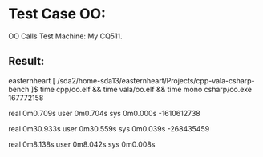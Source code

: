 Test Case OO: 
===================================
OO Calls
Test Machine: My CQ511.

Result:
-----------------------------------
easternheart [ /sda2/home-sda13/easternheart/Projects/cpp-vala-csharp-bench ]$ time cpp/oo.elf && time vala/oo.elf && time mono csharp/oo.exe
167772158

real    0m0.709s
user    0m0.704s
sys     0m0.000s
-1610612738

real    0m30.933s
user    0m30.559s
sys     0m0.039s
-268435459

real    0m8.138s
user    0m8.042s
sys     0m0.008s

